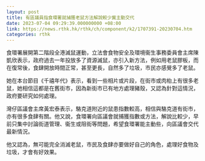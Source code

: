 ```yaml
---
layout: post
title: 有區議員指食環署就捕獲老鼠方法解說較少冀主動交代
date: 2023-07-04 09:29:39.000000000 +08:00
link: https://news.rthk.hk/rthk/ch/component/k2/1707391-20230704.htm
categories: rthk
---
```


食環署展開第二階段全港滅鼠運動，立法會食物安全及環境衞生事務委員會主席陳凱欣表示，政府過去一年投放多了資源滅鼠，亦引入新方法，例如用老鼠膠板，而在復常後，食肆開放時間正常，甚至更長，自然多了垃圾，市民亦感覺多了老鼠。

她在本台節目《千禧年代》表示，看到一些相片或片段，在街市或肉枱上有很多老鼠，她相信這都是在舊街市，因為新街市已有地方處理豬殼，又認為針對這情況，政府要研究如何處理。

灣仔區議會主席黃宏泰表示，駱克道附近的鼠患指數較高，相信與駱克道有街市，亦有很多食肆有關。他又說，食環署向區議會就捕獲指數或方法，解說比較少，早前只集中討論街道管理、衞生或阻街等問題，希望食環署能主動些，向區議會交代最新情況。

他又認為，無可能完全消滅老鼠，市民及食肆亦要做好自己的角色，處理好食物及垃圾，才會有好效果。
